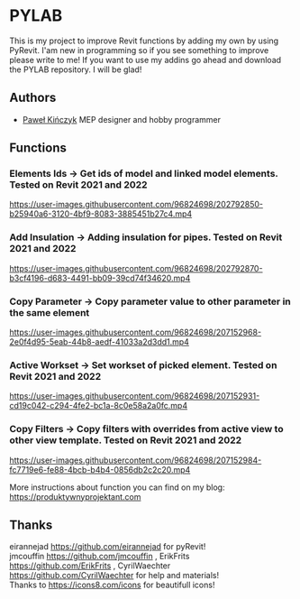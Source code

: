 
# PYLAB

This is my project to improve Revit functions by adding my own by using PyRevit. I'am new in programming so if you see something to improve please write to me! If you want to use my addins go ahead and download the PYLAB repository. I will be glad!

## Authors

- [Paweł Kińczyk](https://produktywnyprojektant.com/o-mnie/) MEP designer and hobby programmer


## Functions
### Elements Ids -> Get ids of model and linked model elements. Tested on Revit 2021 and 2022


https://user-images.githubusercontent.com/96824698/202792850-b25940a6-3120-4bf9-8083-3885451b27c4.mp4


### Add Insulation -> Adding insulation for pipes. Tested on Revit 2021 and 2022


https://user-images.githubusercontent.com/96824698/202792870-b3cf4196-d683-4491-bb09-39cd74f34620.mp4


### Copy Parameter -> Copy parameter value to other parameter in the same element


https://user-images.githubusercontent.com/96824698/207152968-2e0f4d95-5eab-44b8-aedf-41033a2d3dd1.mp4


### Active Workset -> Set workset of picked element. Tested on Revit 2021 and 2022


https://user-images.githubusercontent.com/96824698/207152931-cd19c042-c294-4fe2-bc1a-8c0e58a2a0fc.mp4


### Copy Filters -> Copy filters with overrides from active view to other view template. Tested on Revit 2021 and 2022


https://user-images.githubusercontent.com/96824698/207152984-fc7719e6-fe88-4bcb-b4b4-0856db2c2c20.mp4


More instructions about function you can find on my blog: https://produktywnyprojektant.com
## Thanks

eirannejad https://github.com/eirannejad for pyRevit! <br />
jmcouffin https://github.com/jmcouffin , ErikFrits https://github.com/ErikFrits , CyrilWaechter https://github.com/CyrilWaechter for help and materials! <br />
Thanks to https://icons8.com/icons for beautifull icons! <br />
